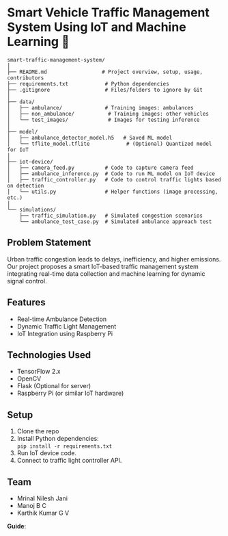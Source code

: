 # Smart Vehicle Traffic Management System Using IoT and Machine Learning 🚦

```
smart-traffic-management-system/
│
├── README.md                  # Project overview, setup, usage, contributors
├── requirements.txt            # Python dependencies
├── .gitignore                  # Files/folders to ignore by Git
│
├── data/
│   ├── ambulance/              # Training images: ambulances
│   ├── non_ambulance/           # Training images: other vehicles
│   └── test_images/             # Images for testing inference
│
├── model/
│   ├── ambulance_detector_model.h5   # Saved ML model
│   └── tflite_model.tflite            # (Optional) Quantized model for IoT
│
├── iot-device/
│   ├── camera_feed.py          # Code to capture camera feed
│   ├── ambulance_inference.py  # Code to run ML model on IoT device
│   ├── traffic_controller.py   # Code to control traffic lights based on detection
│   └── utils.py                # Helper functions (image processing, etc.)
│
└── simulations/
    ├── traffic_simulation.py   # Simulated congestion scenarios
    └── ambulance_test_case.py  # Simulated ambulance approach test
```

## Problem Statement
Urban traffic congestion leads to delays, inefficiency, and higher emissions. Our project proposes a smart IoT-based traffic management system integrating real-time data collection and machine learning for dynamic signal control.

## Features
- Real-time Ambulance Detection
- Dynamic Traffic Light Management
- IoT Integration using Raspberry Pi

## Technologies Used
- TensorFlow 2.x
- OpenCV
- Flask (Optional for server)
- Raspberry Pi (or similar IoT hardware)

## Setup
1. Clone the repo
2. Install Python dependencies:  
   `pip install -r requirements.txt`
3. Run IoT device code.
4. Connect to traffic light controller API.

## Team
- Mrinal Nilesh Jani
- Manoj B C
- Karthik Kumar G V

**Guide**: 
